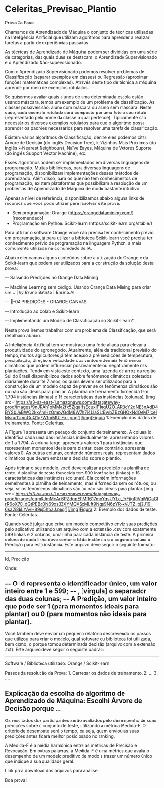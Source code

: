 # Celeritas_Previsao_Plantio

Prova 2a Fase

Chamamos de Aprendizado de Máquina o conjunto de técnicas utilizadas na Inteligência Artificial que utilizam algoritmos para aprender a realizar tarefas a partir de experiências passadas.

As técnicas de Aprendizado de Máquina podem ser divididas em uma série de categorias, das quais duas se destacam: o Aprendizado Supervisionado e o Aprendizado Não-supervisionado. 

Com o Aprendizado Supervisionado podemos resolver problemas de Classificação (separar exemplos em classes) ou Regressão (aproximar funções matemáticas complexas). Através deste tipo de técnica a máquina aprende por meio de exemplos rotulados.

Se quisermos avaliar quais alunos de uma determinada escola estão usando máscara, temos um exemplo de um problema de classificação. As classes possíveis são: aluno com máscara ou aluno sem máscara. Neste caso, cada exemplo rotulado será composto por uma foto e seu rótulo (representado pelo nome da classe a qual pertence). Tipicamente são necessários diversos exemplos rotulados para que o algoritmo possa aprender os padrões necessários para resolver uma tarefa de classificação.

Existem vários algoritmos de Classificação, dentre eles podemos citar: Árvore de Decisão (do inglês Decision Tree), k-Vizinhos Mais Próximos (do inglês k-Nearest Neighbours), Naïve Bayes, Máquina de Vetores Suporte (do inglês Support Vector Machine), etc.

Esses algoritmos podem ser implementados em diversas linguagens de programação. Muitas bibliotecas, para diversas linguagens de programação, disponibilizam implementações desses métodos de aprendizado. Além disso, para os que não tem conhecimentos de programação, existem plataformas que possibilitam a resolução de um problemas de Aprendizado de Máquina de modo bastante intuitivo.

Apenas a nível de referência, disponibilizamos abaixo alguns links de recursos que você pode utilizar para resolver esta prova:

  - Sem programação: Orange (https://orangedatamining.com/) [recomendado]
  - Programação em Python: Scikit-learn (https://scikit-learn.org/stable/)

Para utilizar o software Orange você não precisa ter conhecimento prévio em programação, já para utilizar a biblioteca Scikit-learn você precisa ter conhecimento prévio de programação na linguagem Python, a mais comumente utilizada na comunidade de IA.

Abaixo elencamos alguns conteúdos sobre a utilização do Orange e da Scikit-learn que podem ser utilizados para a construção da solução desta prova:

  -- Salvando Predições no Orange Data Mining

  -- Machine Learning sem código. Usando Orange Data Mining para criar um… | by Bruno Batista | Ensina.AI

  -- 🍊-04 PREDIÇÕES - ORANGE CANVAS

  -- Introdução ao Colab e Scikit-learn

  -- Implementando um Modelo de Classificação no Scikit-Learn*

Nesta prova iremos trabalhar com um problema de Classificação, que será detalhado abaixo.

A Inteligência Artificial tem se mostrado uma forte aliada para elevar a produtividade do agronegócio. Atualmente, além da tradicional previsão do tempo, muitos agricultores já têm acesso à pré medições de temperatura, precipitação, direção e velocidade dos ventos e demais fenômenos climáticos que podem influenciar positivamente ou negativamente nas plantações. Tendo em vista este contexto, uma fazenda de arroz da região Sul do Brasil disponibilizou dados sobre fenômenos climáticos coletados diariamente durante 7 anos, os quais devem ser utilizados para a construção de um modelo capaz de prever se os fenômenos climáticos são ou não são ideais para plantar. A planilha de treinamento fornecida tem 1.794 instâncias (linhas) e 15 características das instâncias (colunas).
[img src='https://s3-sa-east-1.amazonaws.com/datagateway-prod/images/9nJKAh1pMMo2fx5ZjqaHsEcuxlF1uqU2O_ARBcY2dNE8nAdD4BYSbJnBWO2kxAmHzQmpVGdM8W7h7i4LlaSLtBwbZBzGHOxNdOeM7iceIMsnu12mnGuQ1q7WfmMUhFx-.png'][/img]Figura 1: Exemplo dos dados de treinamento. Fonte: Celeritas.

A Figura 1 apresenta um pedaço do conjunto de treinamento. A coluna id identifica cada uma das instâncias individualmente, apresentando valores de 1 a 1.794. A coluna target apresenta valores 1 para instâncias que representam momentos ideais para plantar, caso contrário, apresenta valores 0. As outras colunas, contendo números reais, representam dados climáticos que devem embasar a decisão sobre o plantio.

Após treinar o seu modelo, você deve realizar a predição na planilha de teste. A planilha de teste fornecida tem 599 instâncias (linhas) e 15 características das instâncias (colunas). Ela contém informações semelhantes à planilha de treinamento, mas é fornecida sem os rótulos, ou seja, se os fenômenos climáticos são ou não são ideais para plantar.
[img src='https://s3-sa-east-1.amazonaws.com/datagateway-prod/images/cqmRJmMcAn6PZdqpEPMR617mqYqsUYLc_9rFjigRiVqWjGaGlrR6oX7C_dGtPEBc0N69xs33XYMQXSxMLft9Nqs9N6zYR-xVJTZ_bjZJ19-6sa2i8bLYAvH89pj5hbaJ.png'][/img]Figura 2: Exemplo dos dados de teste. Fonte: Celeritas.

Quando você julgar que criou um modelo competitivo envie suas predições pelo aplicativo utilizando um arquivo com a extensão .csv com exatamente 599 linhas e 2 colunas, uma linha para cada instância de teste. A primeira coluna de cada linha deve conter o Id da instância e a segunda coluna a Predição para esta instância. Este arquivo deve seguir o seguinte formato:

----------------------------------------------------------------------------------------------------------

Id, Predição

Onde:

  -- O Id representa o identificador único, um valor inteiro entre 1 e 599;
  -- , [vírgula] o separador das duas colunas;
  -- A Predição, um valor inteiro que pode ser 1 (para momentos ideais para plantar) ou 0 (para momentos não ideais para plantar).
---------------------------------------------------------------------------------------------------------

Você também deve enviar um pequeno relatório descrevendo os passos que utilizou para criar o modelo, qual software ou biblioteca foi utilizada, bem como, o porque tomou determinada decisão (arquivo com a extensão .txt). Este arquivo deve seguir o seguinte padrão:

----------------------------------------------------------------------------------------------------------

Software / Biblioteca utilizado: Orange / Scikit-learn

Passos da resolução da Prova: 1. Carregar os dados de treinamento. 2. … 3. ….

Explicação da escolha do algoritmo de Aprendizado de Máquina: Escolhi Árvore de Decisão porque …
----------------------------------------------------------------------------------------------------------

Os resultados dos participantes serão avaliados pelo desempenho de suas predições sobre o conjunto de teste, utilizando a métrica Medida-F. O critério de desempate será o tempo, ou seja, quem enviou as suas predições antes ficará melhor posicionado no ranking.

A Medida-F é a média harmônica entre as métricas de Precisão e Revocação. Em outras palavras, a Medida-F é uma métrica que avalia o desempenho de um modelo preditivo de modo a trazer um número único que indique a sua qualidade geral.

Link para download dos arquivos para análise:

Boa prova!
